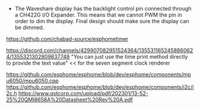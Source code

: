 - The Waveshare display has the backlight control pin connected through a CH422G I/O Expander.  This means that we cannot PWM the pin in order to dim the display.  Final design should make sure the display can be dimmed.

https://github.com/chabad-source/esphometimer


https://discord.com/channels/429907082951524364/1355311652458860624/1355321302809837748
"You can just use the time print method directly to provide the text value" << for the seven segment clock renderer


https://github.com/esphome/esphome/blob/dev/esphome/components/mpu6050/mpu6050.cpp
https://github.com/esphome/esphome/blob/dev/esphome/components/i2c/i2c.h
https://www.qstcorp.com/upload/pdf/202301/13-52-25%20QMI8658A%20Datasheet%20Rev%20A.pdf